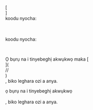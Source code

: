 [<br host>]<br action>koodu nyocha:<br code>

<br url><br action>koodu nyocha:

<br code>

Ọ bụrụ na i tinyebeghị akwụkwọ maka [<br host>](<br protocol>//<br host>)<br action>, biko leghara ozi a anya.

ọ bụrụ na i tinyebeghị akwụkwọ<br url><br action>, biko leghara ozi a anya.
